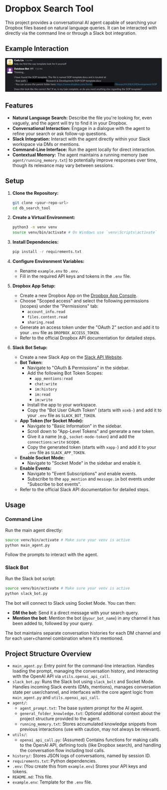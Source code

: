 # Dropbox Search Tool

This project provides a conversational AI agent capable of searching your Dropbox files based on natural language queries. It can be interacted with directly via the command line or through a Slack bot integration.

## Example Interaction

![Example interaction](images/example_image.png)

## Features

*   **Natural Language Search:** Describe the file you're looking for, even vaguely, and the agent will try to find it in your Dropbox.
*   **Conversational Interaction:** Engage in a dialogue with the agent to refine your search or ask follow-up questions.
*   **Slack Integration:** Interact with the agent directly within your Slack workspace via DMs or mentions.
*   **Command-Line Interface:** Run the agent locally for direct interaction.
*   **Contextual Memory:** The agent maintains a running memory (see `agent/running_memory.txt`) to potentially improve responses over time, though its relevance may vary between sessions.

## Setup

1.  **Clone the Repository:**
    ```bash
    git clone <your-repo-url>
    cd db_search_tool
    ```
2.  **Create a Virtual Environment:**
    ```bash
    python3 -m venv venv
    source venv/bin/activate # On Windows use `venv\Scripts\activate`
    ```
3.  **Install Dependencies:**
    ```bash
    pip install -r requirements.txt
    ```
4.  **Configure Environment Variables:**
    *   Rename `example.env` to `.env`.
    *   Fill in the required API keys and tokens in the `.env` file.

5.  **Dropbox App Setup:**
    *   Create a new Dropbox App on the [Dropbox App Console](https://www.dropbox.com/developers/apps).
    *   Choose "Scoped access" and select the following permissions (scopes) under the "Permissions" tab:
        *   `account_info.read`
        *   `files.content.read`
        *   `sharing.read`
    *   Generate an access token under the "OAuth 2" section and add it to your `.env` file as `DROPBOX_ACCESS_TOKEN`.
    *   Refer to the official Dropbox API documentation for detailed steps.

6.  **Slack Bot Setup:**
    *   Create a new Slack App on the [Slack API Website](https://api.slack.com/apps).
    *   **Bot Token:**
        *   Navigate to "OAuth & Permissions" in the sidebar.
        *   Add the following Bot Token Scopes:
            *   `app_mentions:read`
            *   `chat:write`
            *   `im:history`
            *   `im:read`
            *   `im:write`
        *   Install the app to your workspace.
        *   Copy the "Bot User OAuth Token" (starts with `xoxb-`) and add it to your `.env` file as `SLACK_BOT_TOKEN`.
    *   **App Token (for Socket Mode):**
        *   Navigate to "Basic Information" in the sidebar.
        *   Scroll down to "App-Level Tokens" and generate a new token.
        *   Give it a name (e.g., `socket-mode-token`) and add the `connections:write` scope.
        *   Copy the generated token (starts with `xapp-`) and add it to your `.env` file as `SLACK_APP_TOKEN`.
    *   **Enable Socket Mode:**
        *   Navigate to "Socket Mode" in the sidebar and enable it.
    *   **Enable Events:**
        *   Navigate to "Event Subscriptions" and enable events.
        *   Subscribe to the `app_mention` and `message.im` bot events under "Subscribe to bot events".
    *   Refer to the official Slack API documentation for detailed steps.

## Usage

### Command Line

Run the main agent directly:

```bash
source venv/bin/activate # Make sure your venv is active
python main_agent.py
```

Follow the prompts to interact with the agent.

### Slack Bot

Run the Slack bot script:

```bash
source venv/bin/activate # Make sure your venv is active
python slack_bot.py
```

The bot will connect to Slack using Socket Mode. You can then:

*   **DM the bot:** Send it a direct message with your search query.
*   **Mention the bot:** Mention the bot (`@your_bot_name`) in any channel it has been added to, followed by your query.

The bot maintains separate conversation histories for each DM channel and for each user+channel combination where it's mentioned.

## Project Structure Overview

*   `main_agent.py`: Entry point for the command-line interaction. Handles loading the prompt, managing the conversation history, and interacting with the OpenAI API via `utils.openai_api_call`.
*   `slack_bot.py`: Runs the Slack bot using `slack_bolt` and Socket Mode. Handles incoming Slack events (DMs, mentions), manages conversation state per user/channel, and interfaces with the core agent logic from `main_agent.py` and `utils.openai_api_call`.
*   `agent/`:
    *   `agent_prompt.txt`: The base system prompt for the AI agent.
    *   `general_folder_knowledge.txt`: Optional additional context about the project structure provided to the agent.
    *   `running_memory.txt`: Stores accumulated knowledge snippets from previous interactions (use with caution, may not always be relevant).
*   `utils/`:
    *   `openai_api_call.py`: (Assumed) Contains functions for making calls to the OpenAI API, defining tools (like Dropbox search), and handling the conversation flow including tool calls.
*   `history/`: Stores JSON logs of conversations, named by session ID.
*   `requirements.txt`: Python dependencies.
*   `.env`: (You create this from `example.env`) Stores your API keys and tokens.
*   `README.md`: This file.
*   `example.env`: Template for the `.env` file. 